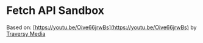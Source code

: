# Fetch API Sandbox

Based on: [https://youtu.be/Oive66jrwBs](https://youtu.be/Oive66jrwBs) by [Traversy Media](http://www.traversymedia.com/)